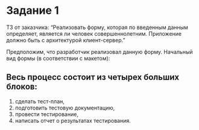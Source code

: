 # Задание 1

<p>ТЗ от заказчика: “Реализовать форму, которая по введенным данным определяет, является ли человек совершеннолетним. Приложение должно быть с архитектурой клиент-сервер.”<p>
Предположим, что разработчик реализовал данную форму.
Начальный вид формы (в соответствии с макетом):

## Весь процесс состоит из четырех больших блоков:

1. сделать тест-план,
2. подготовить тестовую документацию,
3. провести тестирование,
4. написать отчет о результатах тестирования.

